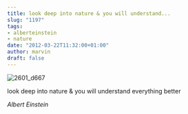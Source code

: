 ```yaml
---
title: look deep into nature & you will understand...
slug: "1197"
tags:
- alberteinstein
- nature
date: "2012-03-22T11:32:00+01:00"
author: marvin
draft: false
---
```

![2601_d667](/images/2601_d667.jpeg)

look deep into nature & you will understand everything better

<cite>Albert Einstein</cite>